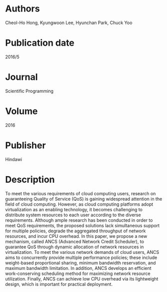# **Authors**
Cheol-Ho Hong, Kyungwoon Lee, Hyunchan Park, Chuck Yoo

# **Publication date**
2016/5

# **Journal**
Scientific Programming

# **Volume**
2016

# **Publisher**
Hindawi

# **Description**
To meet the various requirements of cloud computing users, research on guaranteeing Quality of Service (QoS) is gaining widespread attention in the field of cloud computing. However, as cloud computing platforms adopt virtualization as an enabling technology, it becomes challenging to distribute system resources to each user according to the diverse requirements. Although ample research has been conducted in order to meet QoS requirements, the proposed solutions lack simultaneous support for multiple policies, degrade the aggregated throughput of network resources, and incur CPU overhead. In this paper, we propose a new mechanism, called ANCS (Advanced Network Credit Scheduler), to guarantee QoS through dynamic allocation of network resources in virtualization. To meet the various network demands of cloud users, ANCS aims to concurrently provide multiple performance policies; these include weight-based proportional sharing, minimum bandwidth reservation, and maximum bandwidth limitation. In addition, ANCS develops an efficient work-conserving scheduling method for maximizing network resource utilization. Finally, ANCS can achieve low CPU overhead via its lightweight design, which is important for practical deployment.
